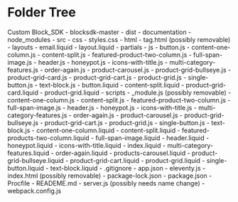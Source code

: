 # Folder Tree

Custom Block_SDK
    - blocksdk-master
    - dist
    - documentation
    - node_modules
    - src
        - css
            - styles.css
        - html
            - tag.html (possibly removable)
        - layouts
            - email.liquid
            - layout.liquid
        - partials
            - js
                - button.js
                - content-one-column.js
                - content-split.js
                - featured-product-two-column.js
                - full-span-image.js
                - header.js
                - honeypot.js
                - icons-with-title.js
                - multi-category-features.js
                - order-again.js
                - product-carousel.js
                - product-grid-bullseye.js
                - product-grid-card.js
                - product-grid-cart.js
                - product-grid.js
                - single-button.js
                - text-block.js
            - button.liquid
            - content-split.liquid
            - product-grid-card.liquid
            - product-grid.liquid 
        - scripts
            - _module.js (possibly removable)
            - content-one-column.js
            - content-split.js
            - featured-product-two-column.js
            - full-span-image.js
            - header.js
            - honeypot.js
            - icons-with-title.js
            - multi-category-features.js
            - order-again.js
            - product-carousel.js
            - product-grid-bullseye.js
            - product-grid-cart.js
            - product-grid.js
            - single-button.js
            - text-block.js
        - content-one-column.liquid
        - content-split.liquid
        - featured-products-two-column.liquid
        - full-span-image.liquid
        - header.liquid
        - honeypot.liquid
        - icons-with-title.liquid
        - index.liquid
        - multi-category-features.liquid
        - order-again.liquid
        - products-carousel.liquid
        - product-grid-bullseye.liquid
        - product-grid-cart.liquid
        - product-grid.liquid
        - single-button.liquid
        - text-block.liquid
    - .gitignore
    - app.json
    - eleventy.js
    - index.html (possibly removable)
    - package-lock.json
    - package.json
    - Procfile
    - READEME.md
    - server.js (possibly needs name change)
    - webpack.config.js
